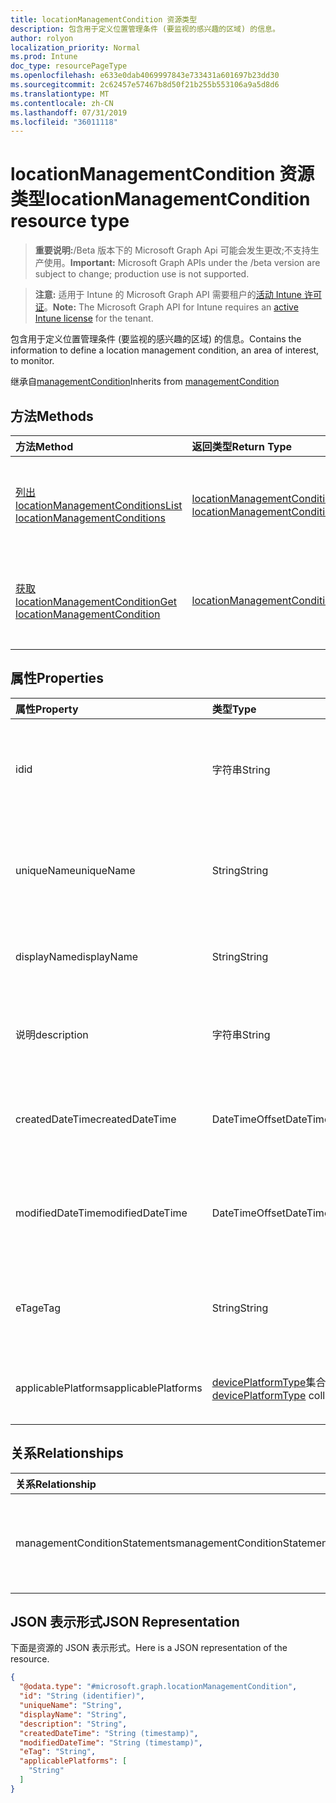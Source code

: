 ```yaml
---
title: locationManagementCondition 资源类型
description: 包含用于定义位置管理条件 (要监视的感兴趣的区域) 的信息。
author: rolyon
localization_priority: Normal
ms.prod: Intune
doc_type: resourcePageType
ms.openlocfilehash: e633e0dab4069997843e733431a601697b23dd30
ms.sourcegitcommit: 2c62457e57467b8d50f21b255b553106a9a5d8d6
ms.translationtype: MT
ms.contentlocale: zh-CN
ms.lasthandoff: 07/31/2019
ms.locfileid: "36011118"
---
```

# <a name="locationmanagementcondition-resource-type"></a><span data-ttu-id="a858e-103">locationManagementCondition 资源类型</span><span class="sxs-lookup"><span data-stu-id="a858e-103">locationManagementCondition resource type</span></span>

> <span data-ttu-id="a858e-104">**重要说明:**/Beta 版本下的 Microsoft Graph Api 可能会发生更改;不支持生产使用。</span><span class="sxs-lookup"><span data-stu-id="a858e-104">**Important:** Microsoft Graph APIs under the /beta version are subject to change; production use is not supported.</span></span>

> <span data-ttu-id="a858e-105">**注意:** 适用于 Intune 的 Microsoft Graph API 需要租户的[活动 Intune 许可证](https://go.microsoft.com/fwlink/?linkid=839381)。</span><span class="sxs-lookup"><span data-stu-id="a858e-105">**Note:** The Microsoft Graph API for Intune requires an [active Intune license](https://go.microsoft.com/fwlink/?linkid=839381) for the tenant.</span></span>

<span data-ttu-id="a858e-106">包含用于定义位置管理条件 (要监视的感兴趣的区域) 的信息。</span><span class="sxs-lookup"><span data-stu-id="a858e-106">Contains the information to define a location management condition, an area of interest, to monitor.</span></span>


<span data-ttu-id="a858e-107">继承自[managementCondition](../resources/intune-fencing-managementcondition.md)</span><span class="sxs-lookup"><span data-stu-id="a858e-107">Inherits from [managementCondition](../resources/intune-fencing-managementcondition.md)</span></span>

## <a name="methods"></a><span data-ttu-id="a858e-108">方法</span><span class="sxs-lookup"><span data-stu-id="a858e-108">Methods</span></span>
|<span data-ttu-id="a858e-109">方法</span><span class="sxs-lookup"><span data-stu-id="a858e-109">Method</span></span>|<span data-ttu-id="a858e-110">返回类型</span><span class="sxs-lookup"><span data-stu-id="a858e-110">Return Type</span></span>|<span data-ttu-id="a858e-111">说明</span><span class="sxs-lookup"><span data-stu-id="a858e-111">Description</span></span>|
|:---|:---|:---|
|[<span data-ttu-id="a858e-112">列出 locationManagementConditions</span><span class="sxs-lookup"><span data-stu-id="a858e-112">List locationManagementConditions</span></span>](../api/intune-fencing-locationmanagementcondition-list.md)|<span data-ttu-id="a858e-113">[locationManagementCondition](../resources/intune-fencing-locationmanagementcondition.md)集合</span><span class="sxs-lookup"><span data-stu-id="a858e-113">[locationManagementCondition](../resources/intune-fencing-locationmanagementcondition.md) collection</span></span>|<span data-ttu-id="a858e-114">列出[locationManagementCondition](../resources/intune-fencing-locationmanagementcondition.md)对象的属性和关系。</span><span class="sxs-lookup"><span data-stu-id="a858e-114">List properties and relationships of the [locationManagementCondition](../resources/intune-fencing-locationmanagementcondition.md) objects.</span></span>|
|[<span data-ttu-id="a858e-115">获取 locationManagementCondition</span><span class="sxs-lookup"><span data-stu-id="a858e-115">Get locationManagementCondition</span></span>](../api/intune-fencing-locationmanagementcondition-get.md)|[<span data-ttu-id="a858e-116">locationManagementCondition</span><span class="sxs-lookup"><span data-stu-id="a858e-116">locationManagementCondition</span></span>](../resources/intune-fencing-locationmanagementcondition.md)|<span data-ttu-id="a858e-117">读取[locationManagementCondition](../resources/intune-fencing-locationmanagementcondition.md)对象的属性和关系。</span><span class="sxs-lookup"><span data-stu-id="a858e-117">Read properties and relationships of the [locationManagementCondition](../resources/intune-fencing-locationmanagementcondition.md) object.</span></span>|

## <a name="properties"></a><span data-ttu-id="a858e-118">属性</span><span class="sxs-lookup"><span data-stu-id="a858e-118">Properties</span></span>
|<span data-ttu-id="a858e-119">属性</span><span class="sxs-lookup"><span data-stu-id="a858e-119">Property</span></span>|<span data-ttu-id="a858e-120">类型</span><span class="sxs-lookup"><span data-stu-id="a858e-120">Type</span></span>|<span data-ttu-id="a858e-121">说明</span><span class="sxs-lookup"><span data-stu-id="a858e-121">Description</span></span>|
|:---|:---|:---|
|<span data-ttu-id="a858e-122">id</span><span class="sxs-lookup"><span data-stu-id="a858e-122">id</span></span>|<span data-ttu-id="a858e-123">字符串</span><span class="sxs-lookup"><span data-stu-id="a858e-123">String</span></span>|<span data-ttu-id="a858e-124">管理条件的唯一标识符。</span><span class="sxs-lookup"><span data-stu-id="a858e-124">Unique identifier for the management condition.</span></span> <span data-ttu-id="a858e-125">创建时分配的系统生成值。</span><span class="sxs-lookup"><span data-stu-id="a858e-125">System generated value assigned when created.</span></span> <span data-ttu-id="a858e-126">继承自[managementCondition](../resources/intune-fencing-managementcondition.md)</span><span class="sxs-lookup"><span data-stu-id="a858e-126">Inherited from [managementCondition](../resources/intune-fencing-managementcondition.md)</span></span>|
|<span data-ttu-id="a858e-127">uniqueName</span><span class="sxs-lookup"><span data-stu-id="a858e-127">uniqueName</span></span>|<span data-ttu-id="a858e-128">String</span><span class="sxs-lookup"><span data-stu-id="a858e-128">String</span></span>|<span data-ttu-id="a858e-129">管理条件的唯一名称。</span><span class="sxs-lookup"><span data-stu-id="a858e-129">Unique name for the management condition.</span></span> <span data-ttu-id="a858e-130">在管理条件表达式中使用。</span><span class="sxs-lookup"><span data-stu-id="a858e-130">Used in management condition expressions.</span></span> <span data-ttu-id="a858e-131">继承自[managementCondition](../resources/intune-fencing-managementcondition.md)</span><span class="sxs-lookup"><span data-stu-id="a858e-131">Inherited from [managementCondition](../resources/intune-fencing-managementcondition.md)</span></span>|
|<span data-ttu-id="a858e-132">displayName</span><span class="sxs-lookup"><span data-stu-id="a858e-132">displayName</span></span>|<span data-ttu-id="a858e-133">String</span><span class="sxs-lookup"><span data-stu-id="a858e-133">String</span></span>|<span data-ttu-id="a858e-134">管理条件的管理员定义名称。</span><span class="sxs-lookup"><span data-stu-id="a858e-134">The admin defined name of the management condition.</span></span> <span data-ttu-id="a858e-135">继承自[managementCondition](../resources/intune-fencing-managementcondition.md)</span><span class="sxs-lookup"><span data-stu-id="a858e-135">Inherited from [managementCondition](../resources/intune-fencing-managementcondition.md)</span></span>|
|<span data-ttu-id="a858e-136">说明</span><span class="sxs-lookup"><span data-stu-id="a858e-136">description</span></span>|<span data-ttu-id="a858e-137">字符串</span><span class="sxs-lookup"><span data-stu-id="a858e-137">String</span></span>|<span data-ttu-id="a858e-138">管理条件的管理员定义的说明。</span><span class="sxs-lookup"><span data-stu-id="a858e-138">The admin defined description of the management condition.</span></span> <span data-ttu-id="a858e-139">继承自[managementCondition](../resources/intune-fencing-managementcondition.md)</span><span class="sxs-lookup"><span data-stu-id="a858e-139">Inherited from [managementCondition](../resources/intune-fencing-managementcondition.md)</span></span>|
|<span data-ttu-id="a858e-140">createdDateTime</span><span class="sxs-lookup"><span data-stu-id="a858e-140">createdDateTime</span></span>|<span data-ttu-id="a858e-141">DateTimeOffset</span><span class="sxs-lookup"><span data-stu-id="a858e-141">DateTimeOffset</span></span>|<span data-ttu-id="a858e-142">管理条件的创建时间。</span><span class="sxs-lookup"><span data-stu-id="a858e-142">The time the management condition was created.</span></span> <span data-ttu-id="a858e-143">生成的服务端。</span><span class="sxs-lookup"><span data-stu-id="a858e-143">Generated service side.</span></span> <span data-ttu-id="a858e-144">继承自[managementCondition](../resources/intune-fencing-managementcondition.md)</span><span class="sxs-lookup"><span data-stu-id="a858e-144">Inherited from [managementCondition](../resources/intune-fencing-managementcondition.md)</span></span>|
|<span data-ttu-id="a858e-145">modifiedDateTime</span><span class="sxs-lookup"><span data-stu-id="a858e-145">modifiedDateTime</span></span>|<span data-ttu-id="a858e-146">DateTimeOffset</span><span class="sxs-lookup"><span data-stu-id="a858e-146">DateTimeOffset</span></span>|<span data-ttu-id="a858e-147">上次修改管理条件的时间。</span><span class="sxs-lookup"><span data-stu-id="a858e-147">The time the management condition was last modified.</span></span> <span data-ttu-id="a858e-148">更新了服务端。</span><span class="sxs-lookup"><span data-stu-id="a858e-148">Updated service side.</span></span> <span data-ttu-id="a858e-149">继承自[managementCondition](../resources/intune-fencing-managementcondition.md)</span><span class="sxs-lookup"><span data-stu-id="a858e-149">Inherited from [managementCondition](../resources/intune-fencing-managementcondition.md)</span></span>|
|<span data-ttu-id="a858e-150">eTag</span><span class="sxs-lookup"><span data-stu-id="a858e-150">eTag</span></span>|<span data-ttu-id="a858e-151">String</span><span class="sxs-lookup"><span data-stu-id="a858e-151">String</span></span>|<span data-ttu-id="a858e-152">管理条件的 ETag。</span><span class="sxs-lookup"><span data-stu-id="a858e-152">ETag of the management condition.</span></span> <span data-ttu-id="a858e-153">更新了服务端。</span><span class="sxs-lookup"><span data-stu-id="a858e-153">Updated service side.</span></span> <span data-ttu-id="a858e-154">继承自[managementCondition](../resources/intune-fencing-managementcondition.md)</span><span class="sxs-lookup"><span data-stu-id="a858e-154">Inherited from [managementCondition](../resources/intune-fencing-managementcondition.md)</span></span>|
|<span data-ttu-id="a858e-155">applicablePlatforms</span><span class="sxs-lookup"><span data-stu-id="a858e-155">applicablePlatforms</span></span>|<span data-ttu-id="a858e-156">[devicePlatformType](../resources/intune-shared-deviceplatformtype.md)集合</span><span class="sxs-lookup"><span data-stu-id="a858e-156">[devicePlatformType](../resources/intune-shared-deviceplatformtype.md) collection</span></span>|<span data-ttu-id="a858e-157">适用于此管理条件的平台。</span><span class="sxs-lookup"><span data-stu-id="a858e-157">The applicable platforms for this management condition.</span></span> <span data-ttu-id="a858e-158">继承自[managementCondition](../resources/intune-fencing-managementcondition.md)</span><span class="sxs-lookup"><span data-stu-id="a858e-158">Inherited from [managementCondition](../resources/intune-fencing-managementcondition.md)</span></span>|

## <a name="relationships"></a><span data-ttu-id="a858e-159">关系</span><span class="sxs-lookup"><span data-stu-id="a858e-159">Relationships</span></span>
|<span data-ttu-id="a858e-160">关系</span><span class="sxs-lookup"><span data-stu-id="a858e-160">Relationship</span></span>|<span data-ttu-id="a858e-161">类型</span><span class="sxs-lookup"><span data-stu-id="a858e-161">Type</span></span>|<span data-ttu-id="a858e-162">说明</span><span class="sxs-lookup"><span data-stu-id="a858e-162">Description</span></span>|
|:---|:---|:---|
|<span data-ttu-id="a858e-163">managementConditionStatements</span><span class="sxs-lookup"><span data-stu-id="a858e-163">managementConditionStatements</span></span>|<span data-ttu-id="a858e-164">[managementConditionStatement](../resources/intune-fencing-managementconditionstatement.md)集合</span><span class="sxs-lookup"><span data-stu-id="a858e-164">[managementConditionStatement](../resources/intune-fencing-managementconditionstatement.md) collection</span></span>|<span data-ttu-id="a858e-165">与管理条件相关联的管理条件语句。</span><span class="sxs-lookup"><span data-stu-id="a858e-165">The management condition statements associated to the management condition.</span></span> <span data-ttu-id="a858e-166">继承自[managementCondition](../resources/intune-fencing-managementcondition.md)</span><span class="sxs-lookup"><span data-stu-id="a858e-166">Inherited from [managementCondition](../resources/intune-fencing-managementcondition.md)</span></span>|

## <a name="json-representation"></a><span data-ttu-id="a858e-167">JSON 表示形式</span><span class="sxs-lookup"><span data-stu-id="a858e-167">JSON Representation</span></span>
<span data-ttu-id="a858e-168">下面是资源的 JSON 表示形式。</span><span class="sxs-lookup"><span data-stu-id="a858e-168">Here is a JSON representation of the resource.</span></span>
<!-- {
  "blockType": "resource",
  "keyProperty": "id",
  "@odata.type": "microsoft.graph.locationManagementCondition"
}
-->
``` json
{
  "@odata.type": "#microsoft.graph.locationManagementCondition",
  "id": "String (identifier)",
  "uniqueName": "String",
  "displayName": "String",
  "description": "String",
  "createdDateTime": "String (timestamp)",
  "modifiedDateTime": "String (timestamp)",
  "eTag": "String",
  "applicablePlatforms": [
    "String"
  ]
}
```





